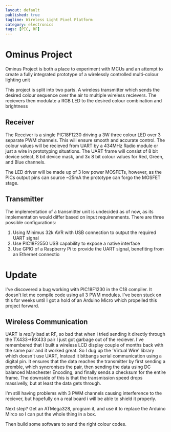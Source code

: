 ```yaml
---
layout: default
published: true
tagline: Wireless Light Pixel Platform
category: electronics
tags: [PIC, RF]
---
```


Ominus Project
==============

Ominus Project is both a place to experiment with MCUs and an attempt to create a fully integrated prototype
of a wirelessly controlled multi-colour lighting unit

This project is split into two parts. A wireless transmitter which sends the desired colour sequence over the air
to multiple wireless recievers. The recievers then modulate a RGB LED to the desired colour combination and brightness

Receiver
--------

The Receiver is a single PIC18F1230 driving a 3W three colour LED over 3 separate PWM channels. This will ensure smooth and accurate control.
The colour values will be recieved from UART by a 434MHz Radio module or just a wire in prototyping situations. The UART frame will
consist of 8 bit device select, 8 bit device mask, and 3x 8 bit colour values for Red, Green, and Blue channels.

The LED driver will be made up of 3 low power MOSFETs, however, as the PICs output pins can source ~25mA the prototype can forgo the MOSFET stage.

Transmitter
-----------

The implementation of a transmitter unit is undecided as of now, as its implementation would differ based on input requirenments.
There are three possible configurations:

1. Using Minimus 32k AVR with USB connection to output the required UART signal
1. Use PIC18F2550 USB capability to expose a native interface
1. Use GPIO of a Raspberry Pi to provide the UART signal, benefiting from an Ethernet connectio

Update
======

I've discovered a bug working with PIC18F1230 in the C18 compiler. It doesn't let me compile code using all 3 PWM modules. I've been stuck on this for weeks until I got a hold of an Arduino Micro which propelled this project forward.

Wireless Communication
----------------------

UART is *really* bad at RF, so bad that when i tried sending it directly through the TX433->RX433 pair I just got garbage out of the reciever. I've remembered that I built a wireless LCD display couple of months back with the same pair and it worked great. So I dug up the 'Virtual Wire' library which doesn't use UART, Instead it bitbangs serial communication using a digital pin. It ensures that the data reaches the transmitter by first sending a premble, which syncronises the pair, then sending the data using DC balanced Manchester Encoding, and finally sends a checksum for the entire frame. The downside of this is that the transmission speed drops massivelly, but at least the data gets through.

I'm still having problems with 3 PWM channels causing interference to the reciever, but hopefully on a real board i will be able to shield it properly.

Next step? Get an ATMega328, program it, and use it to replace the Arduino Mirco so I can put the whole thing in a box.

Then build some software to send the right colour codes.